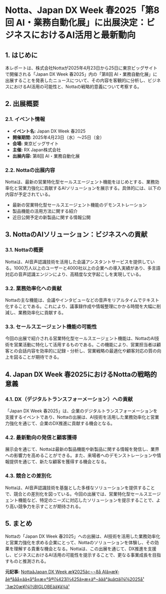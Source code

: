 # Notta、Japan DX Week 春2025「第8回 AI・業務自動化展」に出展決定：ビジネスにおけるAI活用と最新動向

## 1. はじめに

本レポートは、株式会社Nottaが2025年4月23日から25日に東京ビッグサイトで開催される「Japan DX Week 春2025」内の「第8回 AI・業務自動化展」に出展することを発表したニュースについて、その内容を客観的に分析し、ビジネスにおけるAI活用の可能性と、Nottaの戦略的意義について考察する。

## 2. 出展概要

### 2.1. イベント情報

* **イベント名:** Japan DX Week 春2025
* **開催期間:** 2025年4月23日（水）～25日（金）
* **会場:** 東京ビッグサイト
* **主催:** RX Japan株式会社
* **出展内容:** 第8回 AI・業務自動化展

### 2.2. Nottaの出展内容

Nottaは、最新の営業特化型セールスエージェント機能をはじめとする、業務効率化と営業力強化に貢献するAIソリューションを展示する。具体的には、以下の内容が予定されている。

* 最新の営業特化型セールスエージェント機能のデモンストレーション
* 製品機能の活用方法に関する紹介
* 近日公開予定の新製品に関する情報公開

## 3. NottaのAIソリューション：ビジネスへの貢献

### 3.1. Nottaの概要

Nottaは、AI音声認識技術を活用した会議アシスタントサービスを提供している。1000万人以上のユーザーと4000社以上の企業への導入実績があり、多言語対応の音声認識エンジンにより、高精度な文字起こしを実現している。

### 3.2. 業務効率化への貢献

Nottaの主な機能は、会議やインタビューなどの音声をリアルタイムでテキスト化することである。これにより、議事録作成や情報整理にかかる時間を大幅に削減し、業務効率化に貢献する。

### 3.3. セールスエージェント機能の可能性

今回の出展で紹介される営業特化型セールスエージェント機能は、NottaのAI技術を営業活動に特化して活用するものである。この機能により、営業担当者は顧客との会話内容を効率的に記録・分析し、営業戦略の最適化や顧客対応の質の向上を図ることが期待できる。

## 4. Japan DX Week 春2025におけるNottaの戦略的意義

### 4.1. DX（デジタルトランスフォーメーション）への貢献

「Japan DX Week 春2025」は、企業のデジタルトランスフォーメーションを支援するイベントであり、Nottaの出展は、AI技術を活用した業務効率化と営業力強化を通じて、企業のDX推進に貢献する機会となる。

### 4.2. 最新動向の発信と顧客獲得

展示会を通じて、Nottaは最新の製品機能や新製品に関する情報を発信し、業界への影響力を高めることができる。また、来場者へのデモンストレーションや情報提供を通じて、新たな顧客を獲得する機会となる。

### 4.3. 競合との差別化

Nottaは、AI音声認識技術を基盤とした多様なソリューションを提供することで、競合との差別化を図っている。今回の出展では、営業特化型セールスエージェント機能など、特定のニーズに対応したソリューションを提示することで、より高い競争力を示すことが期待される。

## 5. まとめ

Nottaの「Japan DX Week 春2025」への出展は、AI技術を活用した業務効率化と営業力強化を求める企業にとって、Nottaのソリューションを体験し、その効果を理解する貴重な機会となる。Nottaは、この出展を通じて、DX推進を支援し、ビジネスにおけるAI活用の可能性を提示することで、更なる事業成長を目指すものと推測される。



**元記事:** [NottaãJapan DX Week æ¥2025ãç¬¬8å AIã»æ¥­åèªååå±ãã«åºå±æ±ºå®ï¼423ï½425ã»æ±äº¬ããã°ãµã¤ãï¼ï¼2025å¹´3æ20æ¥ï¼ï½BIGLOBEãã¥ã¼ã¹](https://news.biglobe.ne.jp/economy/0320/prt_250320_5853131730.html)